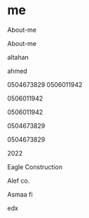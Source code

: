 # me
 About-me
 
  About-me

 altahan
 
 ahmed

0504673829
0506011942

0506011942

0506011942

0504673829

0504673829

2022

Eagle Construction

Alef co.

Asmaa fi

edx

